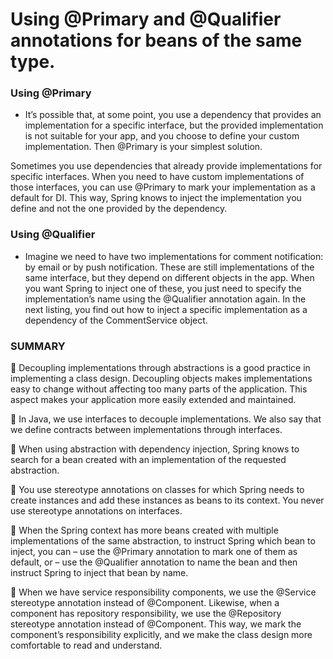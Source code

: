 # Using @Primary and @Qualifier annotations for beans of the same type.

### Using @Primary

- It’s possible that, at some point, you use a dependency that provides an implementation for a specific
  interface, but the provided implementation is not suitable for your app, and you choose to 
  define your custom implementation. Then @Primary is your simplest solution.

Sometimes you use dependencies that already provide implementations for specific interfaces. 
When you need to have custom implementations of those interfaces, you can use @Primary to mark your 
implementation as a default for DI. This way, Spring knows to inject the implementation you define 
and not the one provided by the dependency.


### Using @Qualifier

- Imagine we need to have two implementations for comment notification: by email or by push notification. 
 These are still implementations of the same interface, but they depend on different objects in the app.
 When you want Spring to inject one of these, you just need to specify the implementation’s name using 
 the @Qualifier annotation again. In the next listing, you find out how to inject a specific implementation 
 as a dependency of the CommentService object.

### SUMMARY

 Decoupling implementations through abstractions is a good practice in implementing a class design. 
   Decoupling objects makes implementations easy to change without affecting too many parts of the application. 
   This aspect makes your application more easily extended and maintained.

 In Java, we use interfaces to decouple implementations. We also say that we define contracts between 
   implementations through interfaces.

 When using abstraction with dependency injection, Spring knows to search for a bean created with an 
   implementation of the requested abstraction.

 You use stereotype annotations on classes for which Spring needs to create instances and add these instances 
   as beans to its context. You never use stereotype annotations on interfaces.

 When the Spring context has more beans created with multiple implementations of the same abstraction, 
   to instruct Spring which bean to inject, you can
   – use the @Primary annotation to mark one of them as default, or
   – use the @Qualifier annotation to name the bean and then instruct Spring to inject that bean by name.

 When we have service responsibility components, we use the @Service stereotype annotation instead of @Component. 
  Likewise, when a component has repository responsibility, we use the @Repository stereotype annotation instead of 
  @Component. This way, we mark the component’s responsibility explicitly, and we make the class design more 
  comfortable to read and understand.